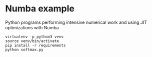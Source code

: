 # Numba example
Python programs performing intensive numerical work and using JIT optimizations with Numba

	virtualenv -p python3 venv
	source venv/bin/activate
	pip install -r requirements
	python softmax.py
